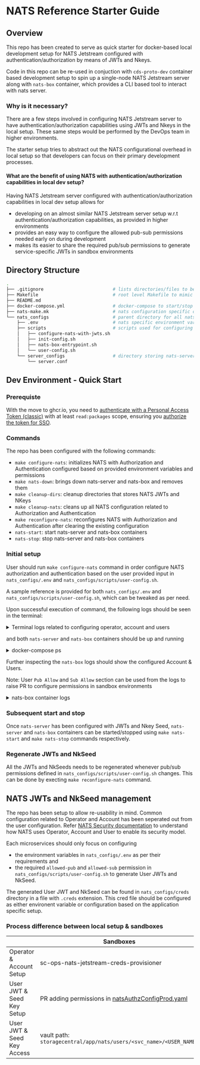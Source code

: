 # NATS Reference Starter Guide

## Overview

This repo has been created to serve as quick starter for docker-based local development setup for NATS Jetstream configured with authentication/authorization by means of JWTs and Nkeys.

Code in this repo can be re-used in conjuction with `cds-proto-dev` container based development setup to spin up a single-node NATS Jetstream server along with `nats-box` container, which provides a CLI based tool to interact with nats server.

### Why is it necessary?

There are a few steps involved in configuring NATS Jetstream server to have authentication/authorization capabilities using JWTs and Nkeys in the local setup. These same steps would be performed by the DevOps team in higher environments.

The starter setup tries to abstract out the NATS configurational overhead in local setup so that developers can focus on their primary development processes.

#### What are the benefit of using NATS with authentication/authorization capabilities in local dev setup?

Having NATS Jetstream server configured with authentication/authorization capabilities in local dev setup allows for

- developing on an almost similar NATS Jetstream server setup w.r.t authentication/authorization capabilities, as provided in higher environments
- provides an easy way to configure the allowed pub-sub permissions needed early on during development
- makes its easier to share the required pub/sub permissions to generate service-specific JWTs in sandbox environments
  
## Directory Structure

```sh
.
├── .gitignore                          # lists directories/files to be ignored by git
├── Makefile                            # root level Makefile to mimic an actual feature repo Makefile
├── README.md
├── docker-compose.yml                  # docker-compose to start/stop nats-server and nats-box
├── nats-make.mk                        # nats configuration specific commands are listed here, can be included as-is in a feature repo
└── nats_configs                        # parent directory for all nats configuration artefacts
    ├── .env                            # nats specific environment variables
    ├── scripts                         # scripts used for configuring NATS
    │   ├── configure-nats-with-jwts.sh
    │   ├── init-config.sh
    │   ├── nats-box-entrypoint.sh
    │   └── user-config.sh
    └── server_configs                  # directory storing nats-server configs
        └── server.conf          
```

## Dev Environment - Quick Start

### Prerequiste

With the move to ghcr.io, you need to [authenticate with a Personal Access Token (classic)](https://docs.github.com/en/packages/working-with-a-github-packages-registry/working-with-the-container-registry#authenticating-with-a-personal-access-token-classic) with at least `read:packages` scope, ensuring you [authorize the token for SSO](https://docs.github.com/en/enterprise-cloud@latest/authentication/authenticating-with-saml-single-sign-on/authorizing-a-personal-access-token-for-use-with-saml-single-sign-on).

### Commands

The repo has been configured with the following commands:

- `make configure-nats`:     initializes NATS with Authorization and Authentication configured based on provided environment variables and permissions
- `make nats-down`:          brings down nats-server and nats-box and removes them
- `make cleanup-dirs`:       cleanup directories that stores NATS JWTs and NKeys
- `make cleanup-nats`:       cleans up all NATS configuration related to Authorization and Authentication
- `make reconfigure-nats`:   reconfigures NATS with Authorization and Authentication after clearing the existing configuration
- `nats-start`:              start nats-server and nats-box containers
- `nats-stop`:               stop nats-server and nats-box containers

### Initial setup

User should run `make configure-nats` command in order configure NATS authorization and authentication based on the user provided input in `nats_configs/.env` and `nats_configs/scripts/user-config.sh`.

A sample reference is provided for both `nats_configs/.env` and `nats_configs/scripts/user-config.sh`, which can be tweaked as per need.

Upon successful execution of command, the following logs should be seen in the terminal:

<details>
    <summary>Terminal logs related to configuring operator, account and users</summary>

```sh
[ OK ] generated and stored operator key ...
[ OK ] added operator "TestOperator"
...
[ OK ] edited operator "TestOperator"
...
[ OK ] added account "TestAccount"
[ OK ] added pub "$JS.API.STREAM.CREATE.test"
[ OK ] added pub "$JS.API.STREAM.INFO.test"
[ OK ] added pub "$JS.API.STREAM.NAMES"
[ OK ] added pub "$JS.ACK.test.>"
[ OK ] added pub "$JS.API.CONSUMER.INFO.test"
[ OK ] added pub "$JS.API.CONSUMER.INFO.test.>"
[ OK ] added pub "$JS.API.CONSUMER.CREATE.test.>"
[ OK ] added pub "$JS.API.CONSUMER.MSG.NEXT.test.>"
[ OK ] added pub "$JS.API.STREAM.PURGE.test"
[ OK ] added sub "test.events"
[ OK ] added sub "test.events.>"
[ OK ] added sub "_INBOX.>"
...
[ OK ] added user "TestUser" to account "TestAccount"
...
[ OK ] added user "FTUser" to account "TestAccount"
...
```

</details>

and both `nats-server` and `nats-box` containers should be up and running

<details>
    <summary>docker-compose ps</summary>

```sh
❯ docker-compose ps
NAME          IMAGE                    COMMAND                  SERVICE       CREATED          STATUS          PORTS
nats-box      natsio/nats-box:0.14.0   "/entrypoint.sh /bin…"   nats-box      21 minutes ago   Up 21 minutes   
nats-server   nats:2.10.0              "/nats-server -c /et…"   nats-server   21 minutes ago   Up 21 minutes   6222/tcp, 0.0.0.0:62391->4222/tcp, 0.0.0.0:62392->8222/tcp
```

</details>

Further inspecting the `nats-box` logs should show the configured Account & Users.

Note: User `Pub Allow` and `Sub Allow` section can be used from the logs to raise PR to configure permissions in sandbox environments

<details>
    <summary>nats-box container logs</summary>

```sh
+--------------------------------------------------------------------------------------+
|                                   Account Details                                    |
+---------------------------+----------------------------------------------------------+
| Name                      | TestAccount                                              |
| Account ID                | ABNNFNE4TJDCM2KW7CO32C2RWVKJIV3JEET4IF7XSKZQ7MKRH2CTVS2O |
| Issuer ID                 | OBE3EGBCLBYBJWJP3WOLTDUTOWQEDMP6ZLYYWSMH72D7QABCP5Q2ITI3 |
| Issued                    | 2024-03-14 11:45:09 UTC                                  |
| Expires                   |                                                          |
+---------------------------+----------------------------------------------------------+
| Max Connections           | Unlimited                                                |
| Max Leaf Node Connections | Unlimited                                                |
| Max Data                  | Unlimited                                                |
| Max Exports               | Unlimited                                                |
| Max Imports               | Unlimited                                                |
| Max Msg Payload           | Unlimited                                                |
| Max Subscriptions         | Unlimited                                                |
| Exports Allows Wildcards  | True                                                     |
| Disallow Bearer Token     | False                                                    |
| Response Permissions      | Not Set                                                  |
+---------------------------+----------------------------------------------------------+
| Jetstream                 | Enabled                                                  |
| Max Disk Storage          | Unlimited                                                |
| Max Mem Storage           | Disabled                                                 |
| Max Streams               | Unlimited                                                |
| Max Consumer              | Unlimited                                                |
| Max Ack Pending           | Consumer Setting                                         |
| Max Ack Pending           | Unlimited                                                |
| Max Bytes                 | optional (Stream setting)                                |
| Max Memory Stream         | Unlimited                                                |
| Max Disk Stream           | Unlimited                                                |
+---------------------------+----------------------------------------------------------+
| Imports                   | None                                                     |
| Exports                   | None                                                     |
+---------------------------+----------------------------------------------------------+
+---------------------------------------------------------------------------------+
|                                      User                                       |
+----------------------+----------------------------------------------------------+
| Name                 | TestUser                                                 |
| User ID              | UDZNLQXVIQWZZKIRCGDKBBJOJUIPO7BVJNA7WZY7QECDHPUCBTGI73II |
| Issuer ID            | ABNNFNE4TJDCM2KW7CO32C2RWVKJIV3JEET4IF7XSKZQ7MKRH2CTVS2O |
| Issued               | 2024-03-14 11:45:09 UTC                                  |
| Expires              |                                                          |
| Bearer Token         | No                                                       |
+----------------------+----------------------------------------------------------+
| Pub Allow            | $JS.ACK.test.>                                           |
|                      | $JS.API.CONSUMER.CREATE.test.>                           |
|                      | $JS.API.CONSUMER.INFO.test                               |
|                      | $JS.API.CONSUMER.INFO.test.>                             |
|                      | $JS.API.CONSUMER.MSG.NEXT.test.>                         |
|                      | $JS.API.STREAM.CREATE.test                               |
|                      | $JS.API.STREAM.INFO.test                                 |
|                      | $JS.API.STREAM.NAMES                                     |
|                      | $JS.API.STREAM.PURGE.test                                |
| Sub Allow            | _INBOX.>                                                 |
|                      | test.events                                              |
|                      | test.events.>                                            |
| Response Permissions | Not Set                                                  |
+----------------------+----------------------------------------------------------+
| Max Msg Payload      | Unlimited                                                |
| Max Data             | Unlimited                                                |
| Max Subs             | Unlimited                                                |
| Network Src          | Any                                                      |
| Time                 | Any                                                      |
+----------------------+----------------------------------------------------------+
+---------------------------------------------------------------------------------+
|                                      User                                       |
+----------------------+----------------------------------------------------------+
| Name                 | FTUser                                                   |
| User ID              | UBNRSQN4SMNPN35BRTJZBA7743Y6N67HUKMUZWVVM6ENAWT4MHQ7N3GM |
| Issuer ID            | ABNNFNE4TJDCM2KW7CO32C2RWVKJIV3JEET4IF7XSKZQ7MKRH2CTVS2O |
| Issued               | 2024-03-14 11:45:09 UTC                                  |
| Expires              |                                                          |
| Bearer Token         | No                                                       |
+----------------------+----------------------------------------------------------+
| Pub Allow            | $JS.ACK.tags.>                                           |
|                      | $JS.API.CONSUMER.CREATE.test                             |
|                      | $JS.API.CONSUMER.CREATE.test.>                           |
|                      | $JS.API.CONSUMER.DELETE.test.>                           |
|                      | $JS.API.CONSUMER.DURABLE.CREATE.test.>                   |
|                      | $JS.API.CONSUMER.DURABLE.UPDATE.test.>                   |
|                      | $JS.API.CONSUMER.INFO.test                               |
|                      | $JS.API.CONSUMER.INFO.test.>                             |
|                      | $JS.API.CONSUMER.MSG.NEXT.test.*                         |
|                      | $JS.API.CONSUMER.UPDATE.test.>                           |
|                      | $JS.API.INFO                                             |
|                      | $JS.API.STREAM.CREATE.test                               |
|                      | $JS.API.STREAM.DELETE.test                               |
|                      | $JS.API.STREAM.INFO.test                                 |
|                      | $JS.API.STREAM.NAMES                                     |
|                      | test.events                                              |
|                      | test.events.>                                            |
| Sub Allow            | _INBOX.>                                                 |
|                      | test.events                                              |
|                      | test.events.>                                            |
| Response Permissions | Not Set                                                  |
+----------------------+----------------------------------------------------------+
| Max Msg Payload      | Unlimited                                                |
| Max Data             | Unlimited                                                |
| Max Subs             | Unlimited                                                |
| Network Src          | Any                                                      |
| Time                 | Any                                                      |
+----------------------+----------------------------------------------------------+
```

</details>

### Subsequent start and stop

Once `nats-server` has been configured with JWTs and Nkey Seed, `nats-server` and `nats-box` containers can be started/stopped using `make nats-start` and `make nats-stop` commands respectively.

### Regenerate JWTs and NkSeed

All the JWTs and NkSeeds needs to be regenerated whenever pub/sub permissions defined in `nats_configs/scripts/user-config.sh` changes. This can be done by execting `make reconfigure-nats` command.

## NATS JWTs and NkSeed management

The repo has been setup to allow re-usability in mind. Common configuration related to Operator and Account has been seperated out from the user configuration.
Refer [NATS Security documentation](https://pages.github.hpe.com/cloud/storage-design/docs/service-communication/nats.html#security) to understand how NATS uses Operator, Account and User to enable its security model.

Each microservices should only focus on configuring

- the environment variables in `nats_configs/.env` as per their requirements and
- the required `allowed-pub` and `allowed-sub` permission in `nats_configs/scripts/user-config.sh` to generate User JWTs and NkSeed.

The generated User JWT and NkSeed can be found in `nats_configs/creds` directory in a file with `.creds` extension. This cred file should be configured as either environent variable or configuration based on the application specific setup.

### Process difference between local setup & sandboxes

|                  |Sandboxes|Local Dev setup|
|------------------|--------|----------------|
|Operator & Account Setup|sc-ops-nats-jetstream-creds-provisioner|init-config.sh|
|User JWT & Seed Key Setup |PR adding permissions in [natsAuthzConfigProd.yaml](https://github.hpe.com/cloud/sc-ops-nats-jetstream-creds-provisioner/blob/main/authzfiles/natsAuthzConfigProd.yaml)|Adding permission in `user-config.sh`|
|User JWT & Seed Key Access|vault path: `storagecentral/app/nats/users/<svc_name>/<USER_NAME>`|creds in directory: `nats_configs/creds/<USER_NAME.creds>`|
